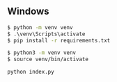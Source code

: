 ## Windows
```cmd
$ python -m venv venv
$ .\venv\Scripts\activate
$ pip install -r requirements.txt
```

````sh
$ python3 -m venv venv
$ source venv/bin/activate 
````

```
python index.py
```